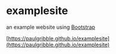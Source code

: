 # examplesite
an example website using [Bootstrap](https://getbootstrap.com/)

[https://paulgribble.github.io/examplesite](https://paulgribble.github.io/examplesite)
